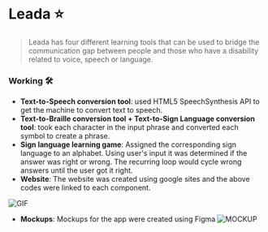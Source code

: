 # Leada ⭐️
> Leada has four different learning tools that can be used to bridge the communication gap between people and those who have a disability related to voice, speech or language. 

### Working  🛠 
- **Text-to-Speech conversion tool**: used HTML5 SpeechSynthesis API to get the machine to convert text to speech.  
- **Text-to-Braille conversion tool + Text-to-Sign Language conversion tool**: took each character in the input phrase and converted each symbol to create a phrase. 
- **Sign language learning game**: Assigned the corresponding sign language to an alphabet. Using user's input it was determined if the answer was right or wrong. The recurring loop would cycle wrong answers until the user got it right.
- **Website**: The website was created using google sites and the above codes were linked to each component.

![GIF](http://g.recordit.co/Z96thIyfei.gif)

- **Mockups**: Mockups for the app were created using Figma 
![MOCKUP](https://i.imgur.com/PRSXNeL.png)

